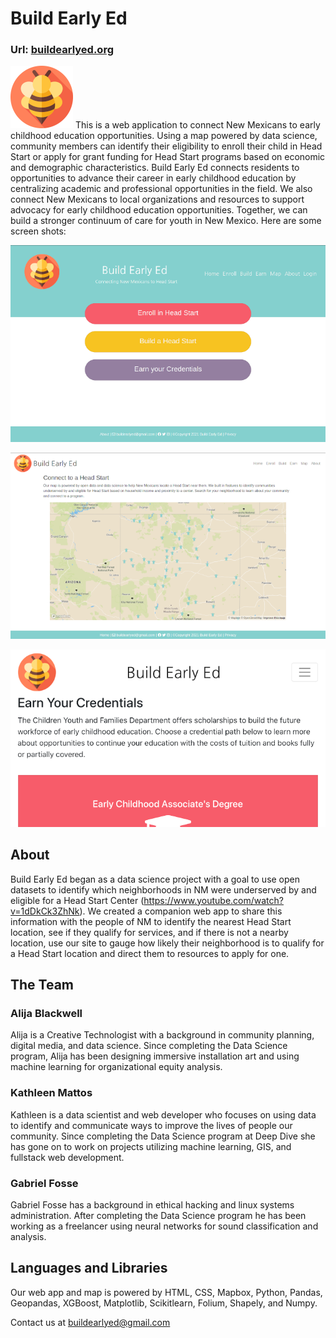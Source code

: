 
# Build Early Ed
### Url: [buildearlyed.org](buildearlyed.org)

![NM BEE](https://github.com/Brain-Gang/Build-Early-Ed/blob/master/images/bee_medium.png)
This is a web application to connect New Mexicans to early childhood education opportunities. Using a map powered by data science, community members can identify their eligibility to enroll their child in Head Start or apply for grant funding for Head Start programs based on economic and demographic characteristics. Build Early Ed connects residents to opportunities to advance their career in early childhood education by centralizing academic and professional opportunities in the field. We also connect New Mexicans to local organizations and resources to support advocacy for early childhood education opportunities. Together, we can build a stronger continuum of care for youth in New Mexico.
Here are some screen shots:

![NM BEE](https://github.com/Brain-Gang/Build-Early-Ed/blob/master/images/nmbee_landing.png)

![NM BEE](https://github.com/Brain-Gang/Build-Early-Ed/blob/master/images/nmbee_map.png)

![NM BEE](https://github.com/Brain-Gang/Build-Early-Ed/blob/master/images/nmbee_iphone_ls.png)

## About
Build Early Ed began as a data science project with a goal to use open datasets to identify which neighborhoods in NM were underserved by and eligible for a Head Start Center (https://www.youtube.com/watch?v=1dDkCk3ZhNk). We created a companion web app to share this information with the people of NM to identify the nearest Head Start location,  see if they qualify for services, and if there is not a nearby location, use our site to gauge how likely their neighborhood is to qualify for a Head Start location and direct them to resources to apply for one.

## The Team
### Alija Blackwell
Alija is a Creative Technologist with a background in community planning, digital media, and data science. Since completing the Data Science program, Alija has been designing immersive installation art and using machine learning for organizational equity analysis.

### Kathleen Mattos
Kathleen is a data scientist and web developer who focuses on using data to identify and communicate ways to improve the lives of people our community. Since completing the Data Science program at Deep Dive she has gone on to work on projects utilizing machine learning, GIS, and fullstack web development.

### Gabriel Fosse
Gabriel Fosse has a background in ethical hacking and linux systems administration. After completing the Data Science program he has been working as a freelancer using neural networks for sound classification and analysis.

## Languages and Libraries
Our web app and map is powered by HTML, CSS, Mapbox, Python, Pandas, Geopandas, XGBoost, Matplotlib, Scikitlearn, Folium, Shapely, and Numpy. 

Contact us at buildearlyed@gmail.com
